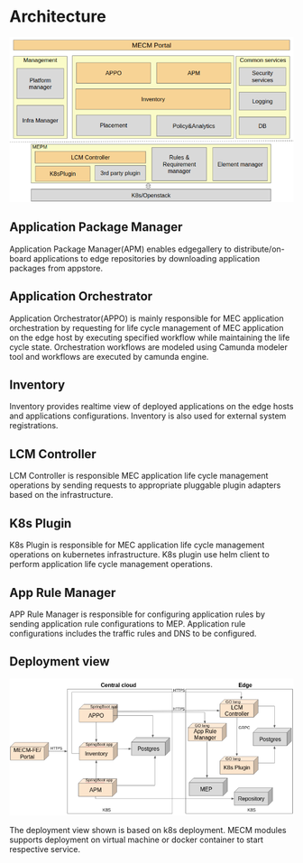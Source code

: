 Architecture
==============


![.](/uploads/images/2021/cor2020/mecm-architecture.png "mecm-architecture.png")


## Application Package Manager
 Application Package Manager(APM) enables edgegallery to distribute/on-board applications to edge repositories by
  downloading application packages from appstore. 
  
  
## Application Orchestrator
 Application Orchestrator(APPO) is mainly responsible for MEC application orchestration by requesting for life cycle
  management of MEC application on the edge host by executing specified workflow while maintaining the life cycle state.
  Orchestration workflows are modeled using Camunda modeler tool and workflows are executed by camunda engine. 


## Inventory
 Inventory provides realtime view of deployed applications on the edge hosts and applications configurations. Inventory
  is also used for external system registrations.  


## LCM Controller
 LCM Controller is responsible MEC application life cycle management operations by sending requests to appropriate
  pluggable plugin adapters based on the infrastructure.
  
  
## K8s Plugin
 K8s Plugin is responsible for MEC application life cycle management operations on kubernetes infrastructure. K8s plugin
  use helm
  client to perform application life cycle management operations.

 
## App Rule Manager
 APP Rule Manager is responsible for configuring application rules by sending application rule configurations to MEP.
  Application rule configurations includes the traffic rules and DNS to be configured.


## Deployment view
![.](/uploads/images/2021/cor2020/mecm-deployment-overview.png "mecm-deployment-overview.png")

The deployment view shown is based on k8s deployment. MECM modules supports deployment on virtual
 machine or docker container to start respective service.
 

